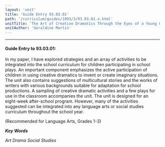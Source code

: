 ```yaml
---
layout: 'unit'
title: 'Guide Entry 93.03.01'
path: '/curriculum/guides/1993/3/93.03.01.x.html'
unitTitle: 'The Art of Creative Dramatics Through the Eyes of a Young Girl'
unitAuthor: 'Geraldine Martin'
---
```


<body>
<hr/>
 <h4>
  Guide Entry to 93.03.01:
 </h4>
 In my paper, I have explored strategies and an array of activities to be integrated into the school curriculum for children participating in school plays. An important component emphasizes the active participation of children in using creative dramatics to invent or create imaginary situations. The unit also contains suggestions of multicultural stories and the works of writers with various backgrounds suitable for adaptation for school productions. A sampling of creative dramatic activities and a few plays for use in the classroom accompanies the unit. The unit is designed for an eight-week after-school program. However, many of the activities suggested can be integrated into any language arts or social studies curriculum throughout the school year.
 <p>
  (Recommended for Language Arts, Grades 1-3)
 </p>
<p>
  <b>
   <i>
    Key Words
   </i>
  </b>
  <br/>
 </p>
 <p>
  <i>
   Art Drama Social Studies
  </i>
 </p>

</body>
